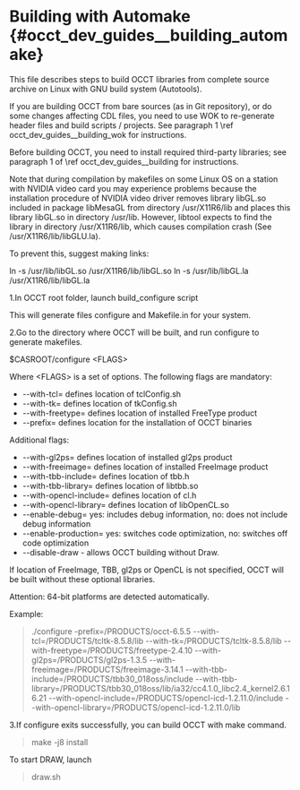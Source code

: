 Building with Automake {#occt_dev_guides__building_automake}
======================

This file describes steps to build OCCT libraries from complete source
archive on Linux with GNU build system (Autotools).

If you are building OCCT from bare sources (as in Git repository), or do some 
changes affecting CDL files, you need to use WOK to re-generate header files
and build scripts / projects. See paragraph 1 \ref occt_dev_guides__building_wok for instructions.

Before building OCCT, you need to install required third-party libraries; see paragraph 1 of 
\ref occt_dev_guides__building for instructions.

Note that during compilation by makefiles on some Linux OS on a station with 
NVIDIA video card you may experience problems because the installation 
procedure of NVIDIA video driver removes library libGL.so included in package 
libMesaGL from directory /usr/X11R6/lib and places this library libGL.so in 
directory /usr/lib. However, libtool expects to find the library in directory 
/usr/X11R6/lib, which causes compilation crash (See /usr/X11R6/lib/libGLU.la). 

To prevent this, suggest making links: 

 ln -s /usr/lib/libGL.so /usr/X11R6/lib/libGL.so 
 ln -s /usr/lib/libGL.la /usr/X11R6/lib/libGL.la 

  1.In OCCT root folder, launch build_configure script 

   This will generate files configure and Makefile.in for your system.

  2.Go to the directory where OCCT will be built, and run configure to generate
   makefiles.

   $CASROOT/configure \<FLAGS\>

   Where \<FLAGS\> is a set of options.
   The following flags are mandatory:

   * --with-tcl=  defines location of tclConfig.sh
   * --with-tk=  defines location of tkConfig.sh
   * --with-freetype=  defines location of installed FreeType product
   * --prefix= defines location for the installation of OCCT binaries

   Additional flags:

   * --with-gl2ps=  defines location of installed gl2ps product
   * --with-freeimage=  defines location of installed FreeImage product
   * --with-tbb-include= defines location of tbb.h
   * --with-tbb-library=  defines location of libtbb.so
   * --with-opencl-include= defines location of cl.h
   * --with-opencl-library= defines location of libOpenCL.so
   * --enable-debug=       yes: includes debug information, no: does not include debug information
   * --enable-production=   yes: switches code optimization, no: switches off code optimization
   * --disable-draw - allows OCCT building without Draw.

   If location of FreeImage, TBB, gl2ps or OpenCL is not specified, OCCT will be
   built without these optional libraries.

   
   Attention: 64-bit platforms are detected automatically.

   Example:

   > ./configure -prefix=/PRODUCTS/occt-6.5.5 --with-tcl=/PRODUCTS/tcltk-8.5.8/lib --with-tk=/PRODUCTS/tcltk-8.5.8/lib --with-freetype=/PRODUCTS/freetype-2.4.10 --with-gl2ps=/PRODUCTS/gl2ps-1.3.5 --with-freeimage=/PRODUCTS/freeimage-3.14.1 --with-tbb-include=/PRODUCTS/tbb30_018oss/include --with-tbb-library=/PRODUCTS/tbb30_018oss/lib/ia32/cc4.1.0_libc2.4_kernel2.6.16.21 --with-opencl-include=/PRODUCTS/opencl-icd-1.2.11.0/include --with-opencl-library=/PRODUCTS/opencl-icd-1.2.11.0/lib

  3.If configure exits successfully, you can build OCCT with make command.

   > make -j8 install

To start DRAW, launch

   > draw.sh
